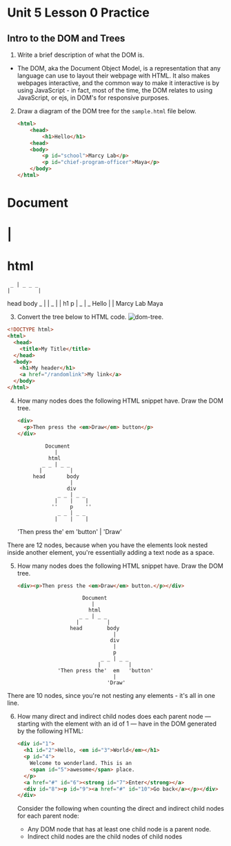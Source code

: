 # Unit 5 Lesson 0 Practice
## Intro to the DOM and Trees

1. Write a brief description of what the DOM is.
- The DOM, aka the Document Object Model, is a representation that any language can use to layout their webpage with HTML. It also makes webpages interactive, and the common way to make it interactive is by using JavaScript - in fact, most of the time, the DOM relates to using JavaScript, or ejs, in DOM's for responsive purposes.

2. Draw a diagram of the DOM tree for the `sample.html` file below.

      ```html
      <html>
          <head>
              <h1>Hello</h1>
          <head>
          <body>
              <p id="school">Marcy Lab</p>
              <p id="chief-program-officer">Maya</p>
          </body>
      </html>
      ```

#   Document
#      |
#     html
     _ | _ _ _
    |         |
  head       body
  _ |          | _
 |                |
 h1               p
 |             _  |  _
Hello         |       |
        Marcy Lab    Maya

3. Convert the tree below to HTML code.
![dom-tree](dom-tree-diagram.png).

```html
<!DOCTYPE html>
<html>
  <head>
    <title>My Title</title>
  </head>
  <body>
    <h1>My header</h1>
    <a href="/randomlink">My link</a>
  </body>
</html>
```

4. How many nodes does the following HTML snippet have. Draw the DOM tree.
      ```html
      <div>
        <p>Then press the <em>Draw</em> button</p>
      </div>
      ```

                Document
                   |
                 html
               _ _ | _ _
              |         |
            head       body
                        |
                       div
                    _ _ | _ _
                   |    |    |
                  ''    p    ''
                    _ _ | _ _
                   |    |    |
      'Then press the'  em   'button'
                         |
                       'Draw'

There are 12 nodes, because when you have the elements look nested inside another element, you're essentially adding a text node as a space.

5. How many nodes does the following HTML snippet have. Draw the DOM tree.
      ```html
      <div><p>Then press the <em>Draw</em> button.</p></div>
      ```

                            Document
                               |
                              html
                           _ _ | _ _
                          |         |
                        head        body
                                      |
                                     div
                                      |
                                      p
                                  _ _ | _ _
                                 |         |
                    'Then press the'  em   'button'
                                      |
                                    'Draw'
There are 10 nodes, since you're not nesting any elements - it's all in one line.

6. How many direct and indirect child nodes does each parent node — starting with the element with an id of 1 — have in the DOM generated by the following HTML:
      ```html
      <div id="1">
        <h1 id="2">Hello, <em id="3">World</em></h1>
        <p id="4">
          Welcome to wonderland. This is an
          <span id="5">awesome</span> place.
        </p>
        <a href="#" id="6"><strong id="7">Enter</strong></a>
        <div id="8"><p id="9"><a href="#" id="10">Go back</a></p></div>
      </div>
      ```
    Consider the following when counting the direct and indirect child nodes for each parent node:

    * Any DOM node that has at least one child node is a parent node.
    * Indirect child nodes are the child nodes of child nodes
